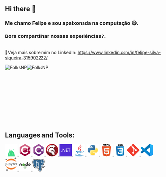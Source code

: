 ## Hi there 👋
### Me chamo Felipe e sou apaixonada na computação 😄. 
### Bora compartilhar nossas experiências?.

<br />📄Veja mais sobre mim no LinkedIn: https://www.linkedin.com/in/felipe-silva-siqueira-315902222/

<div>
  <p>
    <img align="left" src="https://github-readme-stats.vercel.app/api?username=FolksNP&show_icons=true&locale=en" alt="FolksNP" />
  </p>
  <p>
     <img align="left" src="https://github-readme-stats.vercel.app/api/top-langs?username=FolksNP&show_icons=true&locale=en&layout=compact" alt="FolksNP" />
  </p><br />
</div>
<br />
<br />
<br />
<br />
<br />
<br />
<br />
<br />
<br />
<br />

## Languages and Tools:

<p align="left"> 
  <a href="https://www.android.com/" target="_blank" rel="noreferrer"> 
    <img src="icons/android.svg" alt="Android" width="40" height="40" />
  </a> 
  <a href="https://www.w3schools.com/cpp/" target="_blank" rel="noreferrer"> 
    <img src="icons/cplusplus.svg" alt="C Plus Plus" width="40" height="40" /> 
  </a>  
  <a href="https://www.w3schools.com/cs/" target="_blank" rel="noreferrer"> 
    <img src="icons/csharp.svg" alt="C Sharp" width="40" height="40" /> 
  </a> 
  <a href="https://www.embarcadero.com/" target="_blank" rel="noreferrer"> 
    <img src="icons/delphi.webp" alt="Delphi" width="40" height="40" /> 
  </a> 
  <a href="https://dotnet.microsoft.com/" target="_blank" rel="noreferrer"> 
    <img src="icons/dotnet.svg" alt="Dot Net" width="40" height="40" /> 
  </a> 
  <a href="https://www.java.com" target="_blank" rel="noreferrer"> 
    <img src="icons/java.svg" alt="Java" width="40" height="40" /> 
  </a> 
  <a href="https://www.python.org" target="_blank" rel="noreferrer"> 
    <img src="icons/python.svg" alt="Python" width="40" height="40" /> 
  </a> 
  <a href="https://www.w3.org/html/" target="_blank" rel="noreferrer"> 
    <img src="icons/html5.svg" alt="HTML5" width="40" height="40" /> 
  </a>
  <a href="https://www.w3schools.com/css/" target="_blank" rel="noreferrer"> 
    <img src="icons/css3.svg" alt="CSS3" width="40" height="40" /> 
  </a> 
  <a href="https://git-scm.com/" target="_blank" rel="noreferrer"> 
    <img src="icons/git.svg" alt="Git" width="40" height="40"/> 
  </a> 
  <a href="https://code.visualstudio.com/brand" target="_blank" rel="noreferrer"> 
    <img src="icons/vscode.png" alt="VSCode" width="40" height="40" /> 
  </a> 
  <a href="https://jupyter.org/" target="_blank" rel="noreferrer"> 
    <img src="icons/jupyter.png" alt="Jupyter" width="40" height="45" /> 
  </a> 
  <a href="https://nodejs.org" target="_blank" rel="noreferrer"> 
    <img src="icons/nodejs.png" alt="nodejs" width="40" height="40" /> 
  </a> 
  <a href="https://www.postgresql.org" target="_blank" rel="noreferrer"> 
    <img src="icons/postgresql.png" alt="PostgreSQL" width="40" height="40" /> 
  </a> 

</p>

<!--
**wesleymarchi/wesleymarchi** is a ✨ _special_ ✨ repository because its `README.md` (this file) appears on your GitHub profile.
Here are some ideas to get you started:
- 🔭 I’m currently working on ...
- 🌱 I’m currently learning ...
- 👯 I’m looking to collaborate on ...
- 🤔 I’m looking for help with ...
- 💬 Ask me about ...
- 📫 How to reach me: ...
- 😄 Pronouns: ...
- ⚡ Fun fact: ...
-->